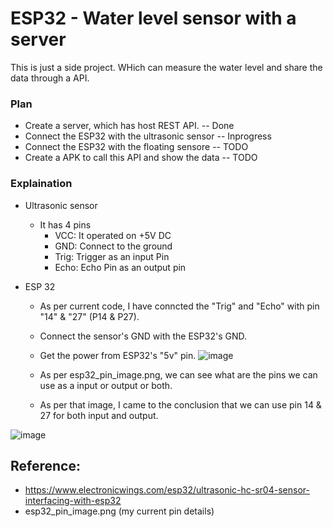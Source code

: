 # ESP32 - Water level sensor with a server
This is just a side project. WHich can measure the water level and share the data through a API.

### Plan
- Create a server, which has host REST API. -- Done
- Connect the ESP32 with the ultrasonic sensor -- Inprogress
- Connect the ESP32 with the floating sensore -- TODO
- Create a APK to call this API and show the data -- TODO

### Explaination
- Ultrasonic sensor
  - It has 4 pins
    - VCC: It operated on +5V DC
    - GND: Connect to the ground
    - Trig: Trigger as an input Pin
    - Echo: Echo Pin as an output pin
   
- ESP 32
  - As per current code, I have conncted the "Trig" and "Echo" with pin "14" & "27"  (P14 & P27).
  - Connect the sensor's GND with the ESP32's GND.
  - Get the power from ESP32's "5v" pin.
 ![image](https://github.com/arun-singh-masillamony/esp32_api_server/assets/53141964/41f8ecbb-f8c5-4d5c-a653-6225a2c54830)

  - As per esp32_pin_image.png, we can see what are the pins we can use as a input or output or both.
  - As per that image, I came to the conclusion that we can use pin 14 & 27 for both input and output.
 
![image](https://github.com/arun-singh-masillamony/esp32_api_server/assets/53141964/95bc6233-0992-4be3-b17c-3fac5798f59f)


## Reference:
- https://www.electronicwings.com/esp32/ultrasonic-hc-sr04-sensor-interfacing-with-esp32
- esp32_pin_image.png (my current pin details)
